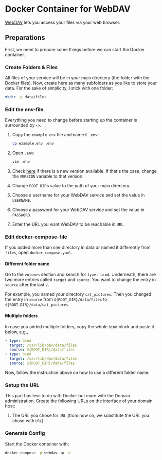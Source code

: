 # Docker Container for WebDAV

[WebDAV](http://www.webdav.org/) lets you access your files via your web browser.

## Preparations

First, we need to prepare some things before we can start the Docker container.

### Create Folders & Files

All files of your service will be in your main directory (the folder with the Docker files). Now,
create here as many subfolders as you like to store your data. For the sake of simplicity, I stick
with one folder:

``` bash
mkdir -p data/files
```

### Edit the env-file

Everything you need to change before starting up the container is surrounded by `<>`.

1. Copy the `example.env` file and name it `.env`:

    ``` bash
    cp example.env .env
    ```

1. Open `.env`:

    ``` bash
    vim .env
    ```

1. Check [here](https://hub.docker.com/r/bytemark/webdav/tags) if there is a new version available. If that's the case, change the `VERSION` variable to that version.

1. Change `ROOT_DIR`s value to the path of your main directory.

1. Choose a username for your WebDAV service and set the value in `USERNAME`.

1. Choose a password for your WebDAV service and set the value in `PASSWORD`.

1. Enter the URL you want WebDAV to be reachable in `URL`.

### Edit docker-compose-file

If you added more than one directory in data or named it differently from `files`, open `docker-compose.yaml`.

#### Different folder name

Go to the `volumes` section and search for `type: bind`. Underneath, there are two more entries
called `target` and `source`. You want to change the entry in `source` after the last `/`.

For example, you named your directory `cat_pictures`. Then you changed the entry in `source` from
`${ROOT_DIR}/data/files` to `${ROOT_DIR}/data/cat_pictures`.

#### Multiple folders

In case you added multiple folders, copy the whole `bind` block and paste it below, e.g.,

``` yaml
- type: bind
  target: /var/lib/dav/data/files
  source: ${ROOT_DIR}/data/files
- type: bind
  target: /var/lib/dav/data/files
  source: ${ROOT_DIR}/data/files
```

Now, follow the instruction above on how to use a different folder name.

### Setup the URL

This part has less to do with Docker but more with the Domain administration. Create the following
URLs on the interface of your domain host:

1. The URL you chose for `URL` (from now on, we substitute the URL you chose with `URL`)

### Generate Config

Start the Docker container with:

``` bash
docker-compose -p webdav up -d
```
